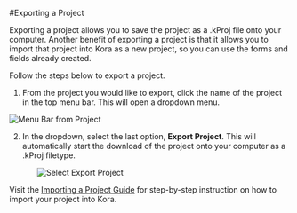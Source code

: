 #Exporting a Project

Exporting a project allows you to save the project as a .kProj file onto your computer. Another benefit of exporting a project is that it allows you to import that project into Kora as a new project, so you can use the forms and fields already created.

Follow the steps below to export a project.

1. From the project you would like to export, click the name of the project in the top menu bar. This will open a dropdown menu.

<img style="display:block;margin:auto;max-width:100%" src="../projects-img/exporting_a_project_1_annotated.png" title="Menu Bar from Project">

2. In the dropdown, select the last option, **Export Project**. This will automatically start the download of the project onto your computer as a .kProj filetype.

<img style="display:block;margin:auto;max-width:80%" src="../projects-img/exporting_a_project_2_annotated.png" title="Select Export Project">

Visit the [Importing a Project Guide](../projects/importing_a_project.md) for step-by-step instruction on how to import your project into Kora.

